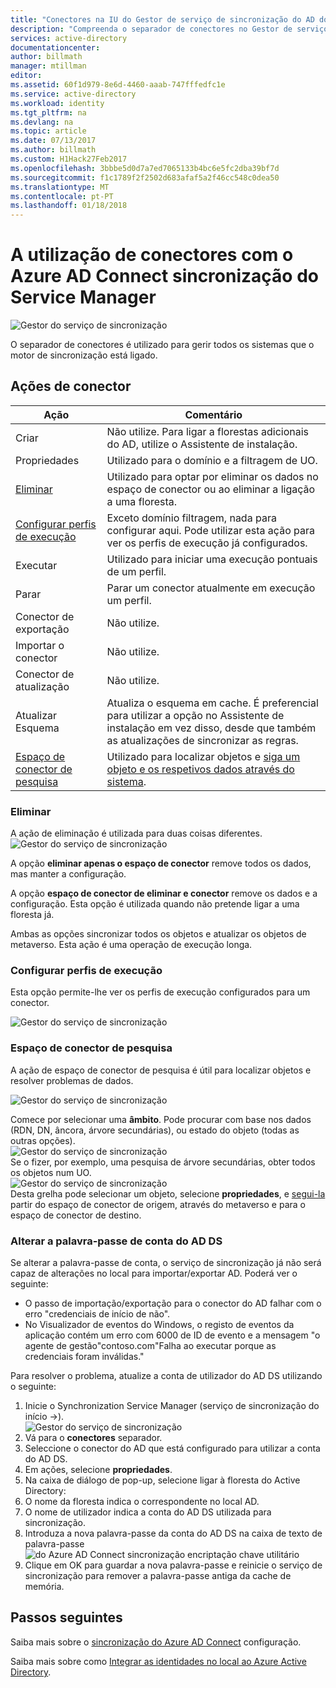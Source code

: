 ```yaml
---
title: "Conectores na IU do Gestor de serviço de sincronização do AD do Azure | Microsoft Docs"
description: "Compreenda o separador de conectores no Gestor de serviço de sincronização do Azure AD Connect."
services: active-directory
documentationcenter: 
author: billmath
manager: mtillman
editor: 
ms.assetid: 60f1d979-8e6d-4460-aaab-747fffedfc1e
ms.service: active-directory
ms.workload: identity
ms.tgt_pltfrm: na
ms.devlang: na
ms.topic: article
ms.date: 07/13/2017
ms.author: billmath
ms.custom: H1Hack27Feb2017
ms.openlocfilehash: 3bbbe5d0d7a7ed7065133b4bc6e5fc2dba39bf7d
ms.sourcegitcommit: f1c1789f2f2502d683afaf5a2f46cc548c0dea50
ms.translationtype: MT
ms.contentlocale: pt-PT
ms.lasthandoff: 01/18/2018
---
```

# <a name="using-connectors-with-the-azure-ad-connect-sync-service-manager"></a>A utilização de conectores com o Azure AD Connect sincronização do Service Manager

![Gestor do serviço de sincronização](./media/active-directory-aadconnectsync-service-manager-ui/connectors.png)

O separador de conectores é utilizado para gerir todos os sistemas que o motor de sincronização está ligado.

## <a name="connector-actions"></a>Ações de conector
| Ação | Comentário |
| --- | --- |
| Criar |Não utilize. Para ligar a florestas adicionais do AD, utilize o Assistente de instalação. |
| Propriedades |Utilizado para o domínio e a filtragem de UO. |
| [Eliminar](#delete) |Utilizado para optar por eliminar os dados no espaço de conector ou ao eliminar a ligação a uma floresta. |
| [Configurar perfis de execução](#configure-run-profiles) |Exceto domínio filtragem, nada para configurar aqui. Pode utilizar esta ação para ver os perfis de execução já configurados. |
| Executar |Utilizado para iniciar uma execução pontuais de um perfil. |
| Parar |Parar um conector atualmente em execução um perfil. |
| Conector de exportação |Não utilize. |
| Importar o conector |Não utilize. |
| Conector de atualização |Não utilize. |
| Atualizar Esquema |Atualiza o esquema em cache. É preferencial para utilizar a opção no Assistente de instalação em vez disso, desde que também as atualizações de sincronizar as regras. |
| [Espaço de conector de pesquisa](#search-connector-space) |Utilizado para localizar objetos e [siga um objeto e os respetivos dados através do sistema](#follow-an-object-and-its-data-through-the-system). |

### <a name="delete"></a>Eliminar
A ação de eliminação é utilizada para duas coisas diferentes.  
![Gestor do serviço de sincronização](./media/active-directory-aadconnectsync-service-manager-ui/connectordelete.png)

A opção **eliminar apenas o espaço de conector** remove todos os dados, mas manter a configuração.

A opção **espaço de conector de eliminar e conector** remove os dados e a configuração. Esta opção é utilizada quando não pretende ligar a uma floresta já.

Ambas as opções sincronizar todos os objetos e atualizar os objetos de metaverso. Esta ação é uma operação de execução longa.

### <a name="configure-run-profiles"></a>Configurar perfis de execução
Esta opção permite-lhe ver os perfis de execução configurados para um conector.

![Gestor do serviço de sincronização](./media/active-directory-aadconnectsync-service-manager-ui/configurerunprofiles.png)

### <a name="search-connector-space"></a>Espaço de conector de pesquisa
A ação de espaço de conector de pesquisa é útil para localizar objetos e resolver problemas de dados.

![Gestor do serviço de sincronização](./media/active-directory-aadconnectsync-service-manager-ui/cssearch.png)

Comece por selecionar uma **âmbito**. Pode procurar com base nos dados (RDN, DN, âncora, árvore secundárias), ou estado do objeto (todas as outras opções).  
![Gestor do serviço de sincronização](./media/active-directory-aadconnectsync-service-manager-ui/cssearchscope.png)  
Se o fizer, por exemplo, uma pesquisa de árvore secundárias, obter todos os objetos num UO.  
![Gestor do serviço de sincronização](./media/active-directory-aadconnectsync-service-manager-ui/cssearchsubtree.png)  
Desta grelha pode selecionar um objeto, selecione **propriedades**, e [segui-la](active-directory-aadconnectsync-troubleshoot-object-not-syncing.md) partir do espaço de conector de origem, através do metaverso e para o espaço de conector de destino.

### <a name="changing-the-ad-ds-account-password"></a>Alterar a palavra-passe de conta do AD DS
Se alterar a palavra-passe de conta, o serviço de sincronização já não será capaz de alterações no local para importar/exportar AD.   Poderá ver o seguinte:

- O passo de importação/exportação para o conector do AD falhar com o erro "credenciais de início de não".
- No Visualizador de eventos do Windows, o registo de eventos da aplicação contém um erro com 6000 de ID de evento e a mensagem "o agente de gestão"contoso.com"Falha ao executar porque as credenciais foram inválidas."

Para resolver o problema, atualize a conta de utilizador do AD DS utilizando o seguinte:


1. Inicie o Synchronization Service Manager (serviço de sincronização do início →).
</br>![Gestor do serviço de sincronização](./media/active-directory-aadconnectsync-service-manager-ui/startmenu.png)
2. Vá para o **conectores** separador.
3. Seleccione o conector do AD que está configurado para utilizar a conta do AD DS.
4. Em ações, selecione **propriedades**.
5. Na caixa de diálogo de pop-up, selecione ligar à floresta do Active Directory:
6. O nome da floresta indica o correspondente no local AD.
7. O nome de utilizador indica a conta do AD DS utilizada para sincronização.
8. Introduza a nova palavra-passe da conta do AD DS na caixa de texto de palavra-passe ![do Azure AD Connect sincronização encriptação chave utilitário](media/active-directory-aadconnectsync-encryption-key/key6.png)
9. Clique em OK para guardar a nova palavra-passe e reinicie o serviço de sincronização para remover a palavra-passe antiga da cache de memória.



## <a name="next-steps"></a>Passos seguintes
Saiba mais sobre o [sincronização do Azure AD Connect](active-directory-aadconnectsync-whatis.md) configuração.

Saiba mais sobre como [Integrar as identidades no local ao Azure Active Directory](active-directory-aadconnect.md).
